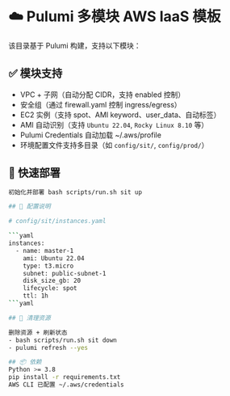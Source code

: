 # ☁️ Pulumi 多模块 AWS IaaS 模板

该目录基于 Pulumi 构建，支持以下模块：

## ✅ 模块支持

- VPC + 子网（自动分配 CIDR，支持 enabled 控制）
- 安全组（通过 firewall.yaml 控制 ingress/egress）
- EC2 实例（支持 spot、AMI keyword、user_data、自动标签）
- AMI 自动识别（支持 `Ubuntu 22.04`, `Rocky Linux 8.10` 等）
- Pulumi Credentials 自动加载 ~/.aws/profile
- 环境配置文件支持多目录（如 `config/sit/`, `config/prod/`）

## 🚀 快速部署
```bash
初始化并部署 bash scripts/run.sh sit up

## 📂 配置说明

# config/sit/instances.yaml

```yaml
instances:
  - name: master-1
    ami: Ubuntu 22.04
    type: t3.micro
    subnet: public-subnet-1
    disk_size_gb: 20
    lifecycle: spot
    ttl: 1h
```yaml

## 🧹 清理资源

删除资源 + 刷新状态
- bash scripts/run.sh sit down 
- pulumi refresh --yes

## 📦 依赖
Python >= 3.8
pip install -r requirements.txt
AWS CLI 已配置 ~/.aws/credentials
